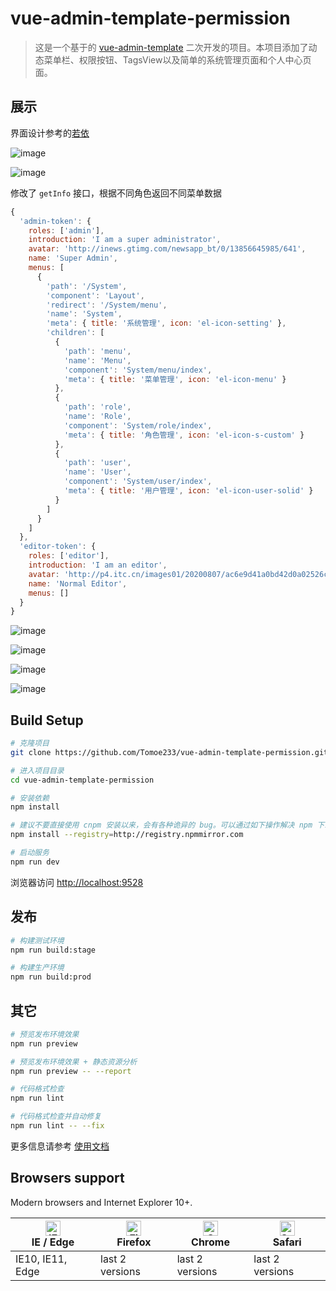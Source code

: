 # vue-admin-template-permission

> 这是一个基于的 [vue-admin-template](https://github.com/PanJiaChen/vue-admin-template) 二次开发的项目。本项目添加了动态菜单栏、权限按钮、TagsView以及简单的系统管理页面和个人中心页面。

## 展示

界面设计参考的[若依](https://gitee.com/y_project/RuoYi-Vue)

![image](https://github.com/vue-admin-template-permission/src/docs/image/admin.png)

![image](https://github.com/vue-admin-template-permission/src/docs/image/editor.png)

修改了 ```getInfo``` 接口，根据不同角色返回不同菜单数据

```javascript
{
  'admin-token': {
    roles: ['admin'],
    introduction: 'I am a super administrator',
    avatar: 'http://inews.gtimg.com/newsapp_bt/0/13856645985/641',
    name: 'Super Admin',
    menus: [
      {
        'path': '/System',
        'component': 'Layout',
        'redirect': '/System/menu',
        'name': 'System',
        'meta': { title: '系统管理', icon: 'el-icon-setting' },
        'children': [
          {
            'path': 'menu',
            'name': 'Menu',
            'component': 'System/menu/index',
            'meta': { title: '菜单管理', icon: 'el-icon-menu' }
          },
          {
            'path': 'role',
            'name': 'Role',
            'component': 'System/role/index',
            'meta': { title: '角色管理', icon: 'el-icon-s-custom' }
          },
          {
            'path': 'user',
            'name': 'User',
            'component': 'System/user/index',
            'meta': { title: '用户管理', icon: 'el-icon-user-solid' }
          }
        ]
      }
    ]
  },
  'editor-token': {
    roles: ['editor'],
    introduction: 'I am an editor',
    avatar: 'http://p4.itc.cn/images01/20200807/ac6e9d41a0bd42d0a02526c8d422ab16.jpeg',
    name: 'Normal Editor',
    menus: []
  }
}
```

![image](https://github.com/vue-admin-template-permission/src/docs/image/menu.png)

![image](https://github.com/vue-admin-template-permission/src/docs/image/role.png)

![image](https://github.com/vue-admin-template-permission/src/docs/image/user.png)

![image](https://github.com/vue-admin-template-permission/src/docs/image/personalCenter.png)

## Build Setup

```bash
# 克隆项目
git clone https://github.com/Tomoe233/vue-admin-template-permission.git

# 进入项目目录
cd vue-admin-template-permission

# 安装依赖
npm install

# 建议不要直接使用 cnpm 安装以来，会有各种诡异的 bug。可以通过如下操作解决 npm 下载速度慢的问题
npm install --registry=http://registry.npmmirror.com

# 启动服务
npm run dev
```

浏览器访问 [http://localhost:9528](http://localhost:9528)

## 发布

```bash
# 构建测试环境
npm run build:stage

# 构建生产环境
npm run build:prod
```

## 其它

```bash
# 预览发布环境效果
npm run preview

# 预览发布环境效果 + 静态资源分析
npm run preview -- --report

# 代码格式检查
npm run lint

# 代码格式检查并自动修复
npm run lint -- --fix
```

更多信息请参考 [使用文档](https://panjiachen.github.io/vue-element-admin-site/zh/)

## Browsers support

Modern browsers and Internet Explorer 10+.

| [<img src="https://raw.githubusercontent.com/alrra/browser-logos/master/src/edge/edge_48x48.png" alt="IE / Edge" width="24px" height="24px" />](http://godban.github.io/browsers-support-badges/)</br>IE / Edge | [<img src="https://raw.githubusercontent.com/alrra/browser-logos/master/src/firefox/firefox_48x48.png" alt="Firefox" width="24px" height="24px" />](http://godban.github.io/browsers-support-badges/)</br>Firefox | [<img src="https://raw.githubusercontent.com/alrra/browser-logos/master/src/chrome/chrome_48x48.png" alt="Chrome" width="24px" height="24px" />](http://godban.github.io/browsers-support-badges/)</br>Chrome | [<img src="https://raw.githubusercontent.com/alrra/browser-logos/master/src/safari/safari_48x48.png" alt="Safari" width="24px" height="24px" />](http://godban.github.io/browsers-support-badges/)</br>Safari |
| --------- | --------- | --------- | --------- |
| IE10, IE11, Edge| last 2 versions| last 2 versions| last 2 versions

